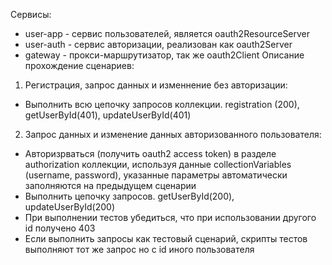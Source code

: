 Сервисы:
- user-app - сервис пользователей, является oauth2ResourceServer
- user-auth - сервис авторизации, реализован как oauth2Server
- gateway - прокси-маршрутизатор, так же  oauth2Client 
Описание прохождение сценариев:
1. Регистрация, запрос данных и изменнение без авторизации:
  - Выполнить всю цепочку запросов коллекции. registration (200), getUserById(401), updateUserById(401)
2. Запрос данных и изменение данных авторизованного пользователя:
  - Авторизрваться (получить oauth2 access token) в разделе authorization коллекции, используя данные collectionVariables (username, password), 
    указанные параметры автоматически заполняются на предыдущем сценарии
  - Выполнить цепочку запросов. getUserById(200), updateUserById(200)
  - При выполнении тестов убедиться, что при использовании другого id получено 403 
  - Если выполнить запросы как тестовый сценарий, скрипты тестов выполняют тот же запрос но с id иного пользователя